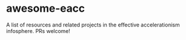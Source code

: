 # awesome-eacc
A list of resources and related projects in the effective accelerationism infosphere. PRs welcome!
